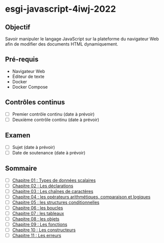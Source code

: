 # esgi-javascript-4iwj-2022

## Objectif

Savoir manipuler le langage JavaScript sur la plateforme du navigateur Web afin de modifier des documents HTML dynamiquement.

## Pré-requis

- Navigateur Web
- Éditeur de texte
- Docker
- Docker Compose

## Contrôles continus

- [ ] Premier contrôle continu (date à prévoir)
- [ ] Deuxième contrôle continu (date à prévoir)

## Examen

- [ ] Sujet (date à prévoir)
- [ ] Date de soutenance (date à prévoir)

## Sommaire

- [ ] [Chapitre 01 : Types de données scalaires](./chapitre-01)
- [ ] [Chapitre 02 : Les déclarations](./chapitre-02)
- [ ] [Chapitre 03 : Les chaînes de caractères](./chapitre-03)
- [ ] [Chapitre 04 : les opérateurs arithmétiques, comparaison et logiques](./chapitre-04)
- [ ] [Chapitre 05 : les structures conditionnelles](./chapitre-05)
- [ ] [Chapitre 06 : les boucles](./chapitre-06)
- [ ] [Chapitre 07 : les tableaux](./chapitre-07)
- [ ] [Chapitre 08 : les objets](./chapitre-08)
- [ ] [Chapitre 09 : Les fonctions](./chapitre-09)
- [ ] [Chapitre 10 : Les constructeurs](./chapitre-10)
- [ ] [Chapitre 11 : Les erreurs](./chapitre-11)
